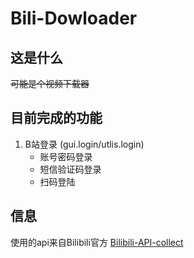 # Bili-Dowloader
## 这是什么
~~可能是个视频下载器~~
## 目前完成的功能
1. B站登录 (gui.login/utlis.login)
    - 账号密码登录
    - 短信验证码登录
    - 扫码登陆
## 信息
使用的api来自Bilibili官方 [Bilibili-API-collect](https://github.com/SocialSisterYi/bilibili-API-collect)
